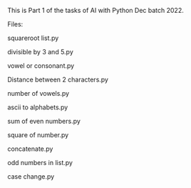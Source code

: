 This is Part 1 of the tasks of AI with Python Dec batch 2022.

Files:

squareroot list.py

divisible by 3 and 5.py

vowel or consonant.py

Distance between 2 characters.py

number of vowels.py

ascii to alphabets.py

sum of even numbers.py

square of number.py

concatenate.py

odd numbers in list.py

case change.py
